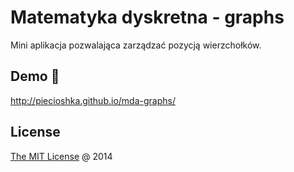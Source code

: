 # Matematyka dyskretna - graphs

Mini aplikacja pozwalająca zarządzać pozycją wierzchołków.

## Demo 🎉

<http://piecioshka.github.io/mda-graphs/>

## License

[The MIT License](http://piecioshka.mit-license.org/) @ 2014
